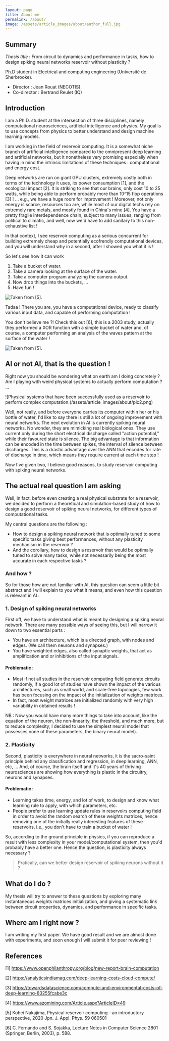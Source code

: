```yaml
---
layout: page
title: About me
permalink: /about/
image: /assets/article_images/about/author_full.jpg
---
```


## Summary
*Thesis title* : From circuit to dynamics and performance in tasks, how to design spiking neural networks reservoir without plasticity ?

Ph.D student in Electrical and computing engineering (Université de Sherbrooke).

- Director : Jean Rouat (NECOTIS)
- Co-director : Bertrand Reulet (IQ)

## Introduction
I am a Ph.D. student at the intersection of three disciplines, namely computational neurosciences, artificial intelligence and physics. My goal is to use concepts from physics to better understand and design machine learning models.

I am working in the field of reservoir computing. It is a somewhat niche branch of artificial intelligence compared to the omnipresent deep learning and artificial networks, but it nonetheless very promising especially when having in mind the intrinsic limitations of these techniques : computational and energy cost.

Deep networks are run on giant GPU clusters, extremely costly both in terms of the technology it uses, its power consumption [1], and the ecological impact [2]. It is striking to see that our brains, only cost 10 to 25 watts, while being able to perform probably more than 10^15 flop operations [3] ! ... e.g., we have a huge room for improvement ! Moreover, not only energy is scarce, resources too are, while most of our digital techs rely on extremely rare metals, and mostly found in China's mine [4]. You have a pretty fragile interdependence chain, subject to many issues, ranging from political to climatic, and well, now we'd have to add sanitary to this non-exhaustive list !

In that context, I see reservoir computing as a serious concurrent for building extremely cheap and potentially ecofrendly computational devices, and you will understand why in a second, after I showed you what it is !

So let's see how it can work

1. Take a bucket of water.
2. Take a camera looking at the surface of the water.
3. Take a computer program analyzing the camera output.
4. Now drop things into the buckets, ...
5. Have fun !

![Taken from [5].](/assets/article_images/about/pic0.png)

Tadaa ! There you are, you have a computational device, ready to classify various input data, and capable of performing computation !

You don't believe me ?! Check this out [6], this is a 2003 study, actually they performed a XOR function with a simple bucket of water and, of course, a computer performing an analysis of the waves pattern at the surface of the water !

![Taken from [5].](/assets/article_images/about/pic1.png)

## AI or not AI, that is the question !
Right now you should be wondering what on earth am I doing concretely ? Am I playing with weird physical systems to actually perform computation ? ...

![Physical systems that have been successfully used as a reservoir to perform complex computation.(/assets/article_images/about/pic2.png)

Well, not really, and before everyone carries its computer within her or his bottle of water, I'd like to say there is still a lot of ongoing improvement with neural networks. The next evolution in AI is currently spiking neural networks. No wonder, they are mimicking real biological ones. They use current only during the short electrical discharge called "action potential,” while their favoured state is silence. The big advantage is that information can be encoded in the time between spikes, the interval of silence between discharges. This is a drastic advantage over the ANN that encodes for rate of discharge in time, which means they require current at each time step !

Now I've given two, I believe good reasons, to study reservoir computing with spiking neural networks.

## The actual real question I am asking
Well, in fact, before even creating a real physical substrate for a reservoir, we decided to perform a theoretical and simulation-based study of how to design a good reservoir of spiking neural networks, for different types of computational tasks.

My central questions are the following :

- How to design a spiking neural network that is optimally tuned to some specific tasks giving best performances, without any plasticity mechanism in the reservoir ?
- And the corollary, how to design a reservoir that would be optimally tuned to solve many tasks, while not necessarily being the most accurate in each respective tasks ?

### And how ?

So for those how are not familiar with AI, this question can seem a little bit abstract and I will explain to you what it means, and even how this question is relevant in AI :

### 1. Design of spiking neural networks
First off, we have to understand what is meant by designing a spiking neural network. There are many possible ways of seeing this, but I will narrow it down to two essential parts :

- You have an architecture, which is a directed graph, with nodes and edges. (We call them neurons and synapses.)
- You have weighted edges, also called synaptic weights, that act as amplification and or inhibitions of the input signals.

#### Problematic :

- Most if not all studies in the reservoir computing field generate circuits randomly, if a good lot of studies have shown the impact of the various architectures, such as small world, and scale-free topologies, few work has been focusing on the impact of the initialization of weights matrices.
- In fact, most weight matrices are initialized randomly with very high variability in obtained results !

NB : Now you would have many more things to take into account, like the equation of the neuron, the non-linearity, the threshold, and much more, but to reduce complexity, I decided to use the simplest neural model that possesses none of these parameters, the binary neural model).

### 2. Plasticity
Second, plasticity is everywhere in neural networks, it is the sacro-saint principle behind any classification and regression, in deep learning, ANN, etc, ... And, of course, the brain itself and it's 40 years of thriving neurosciences are showing how everything is plastic in the circuitry, neurons and synapses.

#### Problematic :

- Learning takes time, energy, and lot of work, to design and know what learning rule to apply, with which parameters, etc.
- People prefer to use learning update rules in reservoirs computing field in order to avoid the random search of these weights matrices, hence removing one of the initially really interesting features of these reservoirs, i.e., you don't have to train a bucket of water !

So, according to the ground principle in physics, if you can reproduce a result with less complexity in your model/computational system, then you'd probably have a better one. Hence the question, is plasticity always necessary ?

> Pratically, can we better design reservoir of spiking neurons without it ?

## What do I do ?
My thesis will try to answer to these questions by exploring many instantaneous weights matrices initialization, and giving a systematic link between circuit properties, dynamics, and performance in specific tasks.

## Where am I right now ?
I am writing my first paper. We have good result and we are almost done with experiments, and soon enough I will submit it for peer reviewing !

## References
[1] https://www.openphilanthropy.org/blog/new-report-brain-computation

[2] https://analyticsindiamag.com/deep-learning-costs-cloud-compute/

[3] https://towardsdatascience.com/compute-and-environmental-costs-of-deep-learning-83255fcabe3c

[4] https://www.azomining.com/Article.aspx?ArticleID=49

[5] Kohei Nakajima, Physical reservoir computing—an introductory perspective, 2020 Jpn. J. Appl. Phys. 59 060501

[6] C. Fernando and S. Sojakka, Lecture Notes in Computer Science 2801 (Springer, Berlin, 2003), p. 588.

